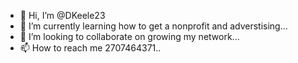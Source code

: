 - 👋 Hi, I’m @DKeele23 
- 🌱 I’m currently learning how to get a nonprofit and adverstising...
- 💞️ I’m looking to collaborate on growing my network...
- 📫 How to reach me 2707464371..

<!---
DKeele23/DKeele23 is a ✨ special ✨ repository because its `README.md` (this file) appears on your GitHub profile.
You can click the Preview link to take a look at your changes.
--->
